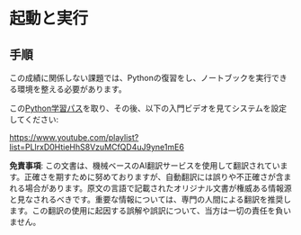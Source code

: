# 起動と実行

## 手順

この成績に関係しない課題では、Pythonの復習をし、ノートブックを実行できる環境を整える必要があります。

この[Python学習パス](https://docs.microsoft.com/learn/paths/python-language/?WT.mc_id=academic-77952-leestott)を取り、その後、以下の入門ビデオを見てシステムを設定してください:

https://www.youtube.com/playlist?list=PLlrxD0HtieHhS8VzuMCfQD4uJ9yne1mE6

**免責事項**:
この文書は、機械ベースのAI翻訳サービスを使用して翻訳されています。正確さを期すために努めておりますが、自動翻訳には誤りや不正確さが含まれる場合があります。原文の言語で記載されたオリジナル文書が権威ある情報源と見なされるべきです。重要な情報については、専門の人間による翻訳を推奨します。この翻訳の使用に起因する誤解や誤訳について、当方は一切の責任を負いません。